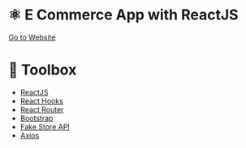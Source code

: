 # ⚛️ E Commerce App with ReactJS

<a href="https://60bbc8b24d9b8c1ee664dd65--eloquent-bartik-c134ab.netlify.app">Go to Website</a>

# 🧰 Toolbox

<ul style="list-style-type:disc">
   <li><a href="https://reactjs.org">ReactJS</a></li>
   <li><a href="https://reactjs.org/docs/hooks-intro.html">React Hooks</a></li>
   <li><a href="https://reactrouter.com/web/guides/quick-start">React Router</a></li>
   <li><a href="https://getbootstrap.com">Bootstrap</a></li>
   <li><a href="https://fakestoreapi.com">Fake Store API</a></li>
   <li><a href="https://www.npmjs.com/package/axios">Axios</a></li>
</ul>